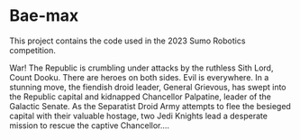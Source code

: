 # Bae-max
This project contains the code used in the 2023 Sumo Robotics competition.

War! The Republic is crumbling under attacks by the ruthless Sith Lord, Count Dooku. There are heroes on both sides. Evil is everywhere.
In a stunning move, the fiendish droid leader, General Grievous, has swept into the Republic capital and kidnapped Chancellor Palpatine, leader of the Galactic Senate.
As the Separatist Droid Army attempts to flee the besieged capital with their valuable hostage, two Jedi Knights lead a desperate mission to rescue the captive Chancellor....
